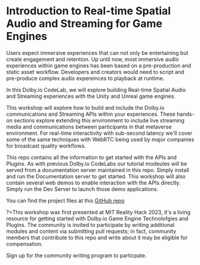 # Introduction to Real-time Spatial Audio and Streaming for Game Engines
Users expect immersive experiences that can not only be entertaining but create engagement and retention.
Up until now, most immersive audio experiences within game engines has been based on a pre-production and static asset workflow. Developers and creators would need to script and pre-produce complex audio expereinces to playback at runtime. 

In this Dolby.io CodeLab, we will explore building Real-time Spatial Audio and Streaming experiences with the Unity and Unreal game engines. 

This workshop will explore how to build and include the Dolby.io communications and Streaming APIs within your experiences. These hands-on sections explore extending this environment to include live streaming media and communications between participants in that metaverse environment. For real-time interactivity with sub-second latency we'll cover some of the same techniques with WebRTC being used by major companies for broadcast quality workflows.

This repo contains all the information to get started with the APIs and Plugins.  As with previous Dolby.io CodeLabs our tutorial modeules will be served from a documentation server maintained in this repo.  Simply install and run the Documentation server to get started.  This workshop will also contain several web demos to enable interaction with the APIs directly.  Simply run the Dev Server to launch those demo applications. 

You can find the project files at this [GitHub repo](https://github.com/dolbyio-samples/workshop-game-engines.git)

?>This workshop was first presented at MIT Reality Hack 2023, it's a living resource for getting started with Dolby.io Game Engine Technolofgies and Plugins.  The community is invited to participate by writing additional modules and content via submitting pull requests; in fact, community members that contribute to this repo and write about it may be eligible for compensation. 

Sign up for the community writing program to particpate.